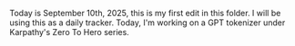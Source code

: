 Today is September 10th, 2025, this is my first edit in this folder. I will be using this as a daily tracker. Today, I'm working on a GPT tokenizer under Karpathy's 
Zero To Hero series. 
